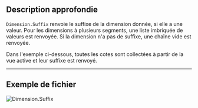 ## Description approfondie
`Dimension.Suffix` renvoie le suffixe de la dimension donnée, si elle a une valeur. Pour les dimensions à plusieurs segments, une liste imbriquée de valeurs est renvoyée. Si la dimension n'a pas de suffixe, une chaîne vide est renvoyée.

Dans l'exemple ci-dessous, toutes les cotes sont collectées à partir de la vue active et leur suffixe est renvoyé.
___
## Exemple de fichier

![Dimension.Suffix](./Revit.Elements.Dimension.Suffix_img.jpg)
